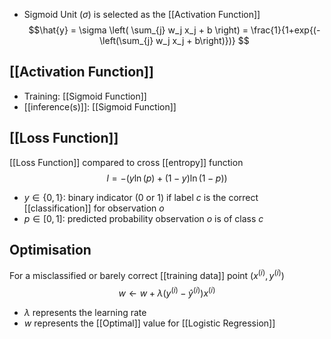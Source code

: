 - Sigmoid Unit ($\sigma$) is selected as the [[Activation Function]]
$$\hat{y} = \sigma \left( \sum_{j} w_j x_j + b \right)
= \frac{1}{1+exp{(-\left(\sum_{j} w_j x_j + b\right)})}
$$
## [[Activation Function]] 
- Training: [[Sigmoid Function]]
- [[inference(s)]]: [[Sigmoid Function]]
## [[Loss Function]]
[[Loss Function]] compared to cross [[entropy]] function
$$l = -(y \ln(p) + (1 - y) \ln(1 - p))$$
- $y\in \{0,1\}$: binary indicator (0 or 1) if label $c$ is the correct [[classification]] for observation $o$
- $p \in [0,1]$: predicted probability observation $o$ is of class $c$ 
## Optimisation
For a misclassified or barely correct [[training data]] point ($x^{(i)},y^{(i)}$)
$$w\leftarrow w + \lambda (y^{(i)} -\hat {y}^{(i)} )x^{(i)}$$
- $\lambda$ represents the learning rate
- $w$ represents the [[Optimal]] value for [[Logistic Regression]]